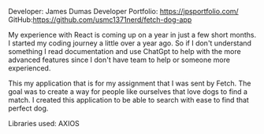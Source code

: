 
Developer: James Dumas
Developer Portfolio: https://jpsportfolio.com/
GitHub:https://github.com/usmc1371nerd/fetch-dog-app


My experience with React is coming up on a year in just a few short months. I started my coding journey a little over a year ago. So if I don't understand something I read documentation and use ChatGpt to help with the more advanced features since I don't have team to help or someone more experienced.

This my application that is for my assignment that I was sent by Fetch. The goal was to create a way for people like ourselves that love dogs to find a match. I created this application to be able to search with ease to find that perfect dog. 

Libraries used:
AXIOS

